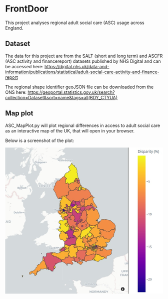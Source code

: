 # FrontDoor

This project analyses regional adult social care (ASC) usage across England.

## Dataset
The data for this project are from the SALT (short and long term) and ASCFR (ASC activity and financereport) datasets published by NHS Digital and can be accessed here:
https://digital.nhs.uk/data-and-information/publications/statistical/adult-social-care-activity-and-finance-report

The regional shape identifier geoJSON file can be downloaded from the ONS here:
https://geoportal.statistics.gov.uk/search?collection=Dataset&sort=name&tags=all(BDY_CTYUA)

## Map plot
ASC_MapPlot.py will plot regional differences in access to adult social care as an interactive map of the UK, that will open in your browser.

Below is a screenshot of the plot:


![alt text](https://github.com/JonnyP1990/FrontDoor/blob/main/DisparityPlot_over65.jpg?raw=true)
